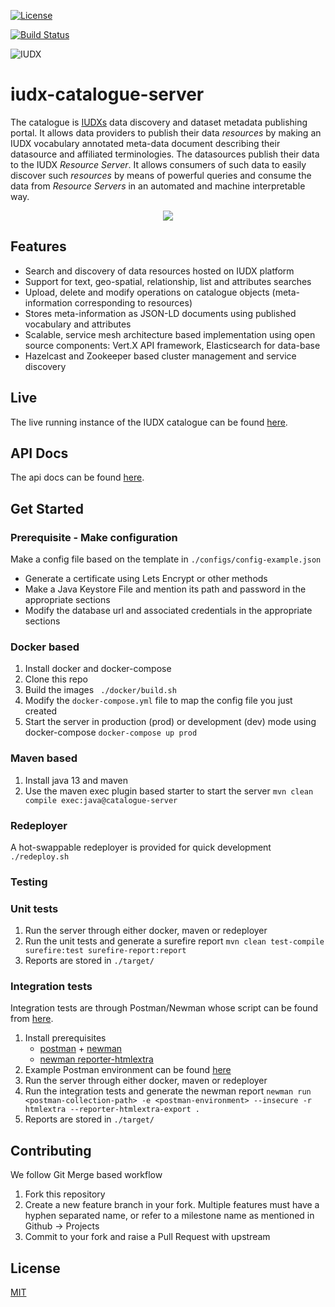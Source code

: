 [![License](https://img.shields.io/github/license/karun-singh/iudx-catalogue-server-1)](https://github.com/karun-singh/iudx-catalogue-server-1/blob/master/LICENSE.txt)

[![Build Status](http://128.199.18.230:8080/buildStatus/icon?job=iudx+catalogue+pipeline)](http://128.199.18.230:8080/job/iudx%20catalogue%20pipeline/)

![IUDX](./docs/iudx.png)
# iudx-catalogue-server
The catalogue is [IUDXs](https://iudx.org.in) data discovery and dataset metadata publishing portal.
It allows data providers to publish their data *resources* by making an IUDX vocabulary annotated meta-data document describing their datasource and affiliated terminologies.
The datasources publish their data to the IUDX *Resource Server*.
It allows consumers of such data to easily discover such *resources* by means of powerful
queries and consume the data from *Resource Servers* in an automated and machine interpretable way.

<p align="center">
<img src="./docs/cat_overview.png">
</p>


## Features
- Search and discovery of data resources hosted on IUDX platform
- Support for text, geo-spatial, relationship, list and attributes searches
- Upload, delete and modify operations on catalogue objects (meta-information corresponding to resources)
- Stores meta-information as JSON-LD documents using published vocabulary and attributes
- Scalable, service mesh architecture based implementation using open source components: Vert.X API framework, Elasticsearch for data-base
- Hazelcast and Zookeeper based cluster management and service discovery


## Live 
The live running instance of the IUDX catalogue can be found [here](https://catalogue.iudx.org.in).

## API Docs 
The api docs can be found [here](https://catalogue.iudx.org.in/apis).



## Get Started

### Prerequisite - Make configuration
Make a config file based on the template in `./configs/config-example.json` 
- Generate a certificate using Lets Encrypt or other methods
- Make a Java Keystore File and mention its path and password in the appropriate sections
- Modify the database url and associated credentials in the appropriate sections

### Docker based
1. Install docker and docker-compose
2. Clone this repo
3. Build the images 
   ` ./docker/build.sh`
4. Modify the `docker-compose.yml` file to map the config file you just created
5. Start the server in production (prod) or development (dev) mode using docker-compose 
   ` docker-compose up prod `


### Maven based
1. Install java 13 and maven
2. Use the maven exec plugin based starter to start the server 
   `mvn clean compile exec:java@catalogue-server`

### Redeployer
A hot-swappable redeployer is provided for quick development 
`./redeploy.sh`


### Testing

### Unit tests
1. Run the server through either docker, maven or redeployer
2. Run the unit tests and generate a surefire report 
   `mvn clean test-compile surefire:test surefire-report:report`
3. Reports are stored in `./target/`


### Integration tests
Integration tests are through Postman/Newman whose script can be found from [here](./src/test/resources/iudx-catalogue-server.postman_collection.json).
1. Install prerequisites 
   - [postman](https://www.postman.com/) + [newman](https://www.npmjs.com/package/newman)
   - [newman reporter-htmlextra](https://www.npmjs.com/package/newman-reporter-htmlextra)
2. Example Postman environment can be found [here](./configs/postman-env.json)
3. Run the server through either docker, maven or redeployer
4. Run the integration tests and generate the newman report 
   `newman run <postman-collection-path> -e <postman-environment> --insecure -r htmlextra --reporter-htmlextra-export .`
5. Reports are stored in `./target/`


## Contributing
We follow Git Merge based workflow 
1. Fork this repository
2. Create a new feature branch in your fork. Multiple features must have a hyphen separated name, or refer to a milestone name as mentioned in Github -> Projects  
4. Commit to your fork and raise a Pull Request with upstream


## License
[MIT](./LICENSE.txt)
